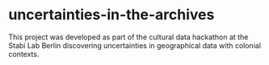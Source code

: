# uncertainties-in-the-archives
This project was developed as part of the cultural data hackathon at the Stabi Lab Berlin discovering uncertainties in geographical data with colonial contexts.
